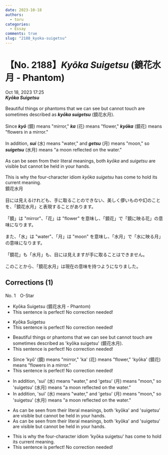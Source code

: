 ```yaml
---
date: 2023-10-18
authors:
  - toru
categories:
  - Essay
comments: true
slug: "2188_kyoka-suigetsu"
---
```


# 【No. 2188】<strong><em>Kyōka Suigetsu</strong></em> (鏡花水月 - Phantom)
<div class="date">Oct 18, 2023 17:25</div>
<div id="post"><div id="body_show_ori">
<strong><em>Kyōka Suigetsu</strong></em><br/><br/>Beautiful things or phantoms that we can see but cannot touch are sometimes described as <strong><em>kyōka suigetsu</em></strong> (鏡花水月).<br/><br/>Since <strong><em>kyō</em></strong> (鏡) means "mirror," <strong><em>ka</em></strong> (花) means "flower," <strong><em>kyōka</em></strong> (鏡花) means "flowers in a mirror."<br/><br/>In addition, <strong><em>sui</em></strong> (水) means "water," and <strong><em>getsu</em></strong> (月) means "moon," so <strong><em>suigetsu</em></strong> (水月) means "a moon reflected on the water."<br/><br/>As can be seen from their literal meanings, both <em>kyōka</em> and <em>suigetsu</em> are visible but cannot be held in your hands.<br/><br/>This is why the four-character idiom <em>kyōka suigetsu</em> has come to hold its current meaning.
</div></div>

<!-- more -->

<div id="post_ja"><div id="body_show_mo">
鏡花水月<br/><br/>目には見えるけれども、手に取ることのできない、美しく儚いものや幻のことを、「鏡花水月」と表現することがあります。<br/><br/>「鏡」は "mirror"、「花」は "flower" を意味し、「鏡花」で「鏡に映る花」の意味になります。<br/><br/>また、「水」は "water"、「月」は "moon" を意味し、「水月」で「水に映る月」の意味になります。<br/><br/>「鏡花」も「水月」も、目には見えますが手に取ることはできません。<br/><br/>このことから、「鏡花水月」は現在の意味を持つようになりました。
</div></div>

## Corrections (1)
<div id="block"><div class="first_name"> No. 1　<span class="just_name">O-Star</span></div><div id="block2">
<ul class="correction_field">
<li class="incorrect">Kyōka Suigetsu (鏡花水月 - Phantom)</li>
<li class="corrected perfect">This sentence is perfect! No correction needed!</li>
</ul>
<ul class="correction_field">
<li class="incorrect">Kyōka Suigetsu</li>
<li class="corrected perfect">This sentence is perfect! No correction needed!</li>
</ul>
<ul class="correction_field">
<li class="incorrect">Beautiful things or phantoms that we can see but cannot touch are sometimes described as 'kyōka suigetsu' (鏡花水月).</li>
<li class="corrected perfect">This sentence is perfect! No correction needed!</li>
</ul>
<ul class="correction_field">
<li class="incorrect">Since 'kyō' (鏡) means "mirror," 'ka' (花) means "flower," 'kyōka' (鏡花) means "flowers in a mirror."</li>
<li class="corrected perfect">This sentence is perfect! No correction needed!</li>
</ul>
<ul class="correction_field">
<li class="incorrect">In addition, 'sui' (水) means "water," and 'getsu' (月) means "moon," so 'suigetsu' (水月) means "a moon reflected on the water."</li>
<li class="corrected correct">
In addition, 'sui' (水) means "water," and 'getsu' (月) means "moon," so 'suigetsu' (水月) means "a moon reflected on <span class="sline"><span class="f_red">the</span></span> water."
</li>
</ul>
<ul class="correction_field">
<li class="incorrect">As can be seen from their literal meanings, both 'kyōka' and 'suigetsu' are visible but cannot be held in your hands.</li>
<li class="corrected correct">
As <span class="sline"><span class="f_red">can be</span></span> seen from their literal meanings, both 'kyōka' and 'suigetsu' are visible but cannot be held in your hands.
</li>
</ul>
<ul class="correction_field">
<li class="incorrect">This is why the four-character idiom 'kyōka suigetsu' has come to hold its current meaning.</li>
<li class="corrected perfect">This sentence is perfect! No correction needed!</li>
</ul>
</div></div>
